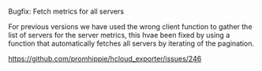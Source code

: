 Bugfix: Fetch metrics for all servers

For previous versions we have used the wrong client function to gather the list
of servers for the server metrics, this hvae been fixed by using a function that
automatically fetches all servers by iterating of the pagination.

https://github.com/promhippie/hcloud_exporter/issues/246
